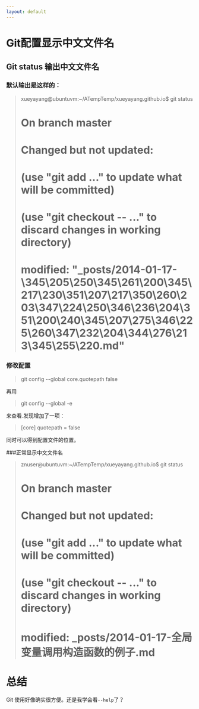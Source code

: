 ```yaml
---
layout: default
---
```


Git配置显示中文文件名
=======================

Git status 输出中文文件名
-------------------------

### 默认输出是这样的： 


>xueyayang@ubuntuvm:~/ATempTemp/xueyayang.github.io$ git status  
># On branch master  
># Changed but not updated:  
>#   (use "git add <file>..." to update what will be committed)  
>#   (use "git checkout -- <file>..." to discard changes in working directory)  
>#  
>#	modified:   "_posts/2014-01-17-\345\205\250\345\261\200\345\217\230\351\207\217\350\260\203\347\224\250\346\236\204\351\200\240\345\207\275\346\225\260\347\232\204\344\276\213\345\255\220.md"  
>

### 修改配置

>git config --global core.quotepath false  

再用
>git config --global -e  

来查看.发现增加了一项：
>[core]
	quotepath = false

同时可以得到配置文件的位置。

###正常显示中文文件名

>znuser@ubuntuvm:~/ATempTemp/xueyayang.github.io$ git status  
># On branch master  
># Changed but not updated:  
>#   (use "git add <file>..." to update what will be committed)  
>#   (use "git checkout -- <file>..." to discard changes in working directory)  
>#  
>#	modified:   _posts/2014-01-17-全局变量调用构造函数的例子.md  


总结
====
Git 使用好像确实很方便。还是我学会看`--help`了？
